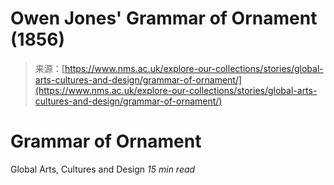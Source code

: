 <!--yml
category: 未分类
date: 2024-05-27 14:32:02
-->

# Owen Jones' Grammar of Ornament (1856)

> 来源：[https://www.nms.ac.uk/explore-our-collections/stories/global-arts-cultures-and-design/grammar-of-ornament/](https://www.nms.ac.uk/explore-our-collections/stories/global-arts-cultures-and-design/grammar-of-ornament/)

# Grammar of Ornament

Global Arts, Cultures and Design
*15 min read*